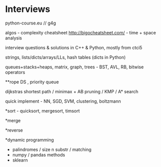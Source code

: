 # Interviews

python-course.eu // g4g

algos - complexity cheatsheet
http://bigocheatsheet.com/  - time + space analysis

interview questions &amp; solutions in C++ &amp; Python, mostly from ctci5

strings, lists/dicts/arrays/LLs, hash tables (dicts in Python)

queues+stacks+heaps, matrix, graph, trees - BST, AVL, RB, bitwise operators

**rope DS ,  priority queue

dijkstras shortest path / minimax + AB pruning / KMP / A* search

quick implement - NN, SGD, SVM, clustering, boltzmann

*sort - quicksort, mergesort, timsort

*merge

*reverse

*dynamic programming

- palindromes / size n substr / matching 
- numpy / pandas methods
- sklearn
